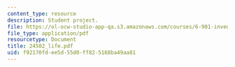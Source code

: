 ```yaml
---
content_type: resource
description: Student project.
file: https://ol-ocw-studio-app-qa.s3.amazonaws.com/courses/6-901-inventions-and-patents-fall-2005/f92170fdee5d55d0ff825168ba49aa81_24502_life.pdf
file_type: application/pdf
resourcetype: Document
title: 24502_life.pdf
uid: f92170fd-ee5d-55d0-ff82-5168ba49aa81
---
```

